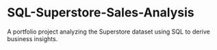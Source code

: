 # SQL-Superstore-Sales-Analysis
A portfolio project analyzing the Superstore dataset using SQL to derive business insights.
